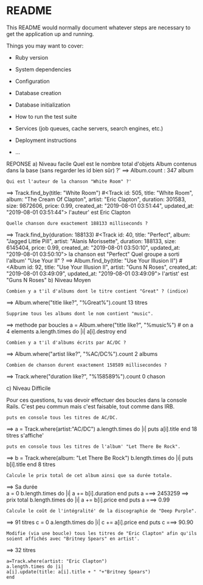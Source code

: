 # README

This README would normally document whatever steps are necessary to get the
application up and running.

Things you may want to cover:

* Ruby version

* System dependencies

* Configuration

* Database creation

* Database initialization

* How to run the test suite

* Services (job queues, cache servers, search engines, etc.)

* Deployment instructions

* ...

REPONSE a) Niveau facile
    Quel est le nombre total d'objets Album contenus dans la base (sans regarder les id bien sûr) ?'
==> Album.count : 347 album

    Qui est l'auteur de la chanson "White Room" ?'
==> Track.find_by(title: "White Room")
    #<Track id: 505, title: "White Room", album: "The Cream Of Clapton", artist: "Eric Clapton", duration: 301583, size: 9872606, price: 0.99, created_at: "2019-08-01 03:51:44", updated_at: "2019-08-01 03:51:44">
   l'auteur' est Eric Clapton

    Quelle chanson dure exactement 188133 milliseconds ?
==> Track.find_by(duration: 188133)
   #<Track id: 40, title: "Perfect", album: "Jagged Little Pill", artist: "Alanis Morissette", duration: 188133, size: 6145404, price: 0.99, created_at: "2019-08-01 03:50:10", updated_at: "2019-08-01 03:50:10">
   la chanson est "Perfect"
    Quel groupe a sorti l'album' "Use Your  II" ?
==> Album.find_by(title: "Use Your Illusion II")
   #<Album id: 92, title: "Use Your Illusion II", artist: "Guns N Roses", created_at: "2019-08-01 03:49:09", updated_at: "2019-08-01 03:49:09">
   l'artist' est "Guns N Roses"
b) Niveau Moyen

    Combien y a t'il d'albums dont le titre contient "Great" ? (indice)
==> Album.where("title like?", "%Great%").count
   13 titres

    Supprime tous les albums dont le nom contient "music".
==>  methode par boucles 
    a = Album.where("title like?", "%music%") # on a 4 elements
    a.length.times do |i|
    a[i].destroy
    end

    Combien y a t'il d'albums écrits par AC/DC ?
==> Album.where("artist like?", "%AC/DC%").count
   2 albums

    Combien de chanson durent exactement 158589 millisecondes ?
==>  Track.where("duration like?", "%158589%").count
   0 chason

c) Niveau Difficile

Pour ces questions, tu vas devoir effectuer des boucles dans la console Rails. C'est peu commun mais c'est faisable, tout comme dans IRB.
 
    puts en console tous les titres de AC/DC.
==> a = Track.where(artist:"AC/DC")
    a.length.times do |i|
    puts a[i].title
    end
    18 titres s'affiche'


    puts en console tous les titres de l'album' "Let There Be Rock".
==> b = Track.where(album: "Let There Be Rock") 
    b.length.times do |i|
    puts b[i].title
    end
    8 titres

    Calcule le prix total de cet album ainsi que sa durée totale.
==> Sa durée   
    a = 0
    b.length.times do |i|
    a += b[i].duration
    end
    puts a ===>  2453259
==> prix total
    b.length.times do |i|
    a += b[i].price
    end
    puts a  ===> 0.99

    Calcule le coût de l'intégralité' de la discographie de "Deep Purple".
==> 91 titres
    c = 0
    a.length.times do |i|
    c += a[i].price
    end
    puts c ===> 90.90


    Modifie (via une boucle) tous les titres de "Eric Clapton" afin qu'ils soient affichés avec "Britney Spears" en artist'.
==>  32 titres

    a=Track.where(artist: "Eric Clapton")
    a.length.times do |i|
    a[i].update(title: a[i].title + " "+"Britney Spears")
    end
